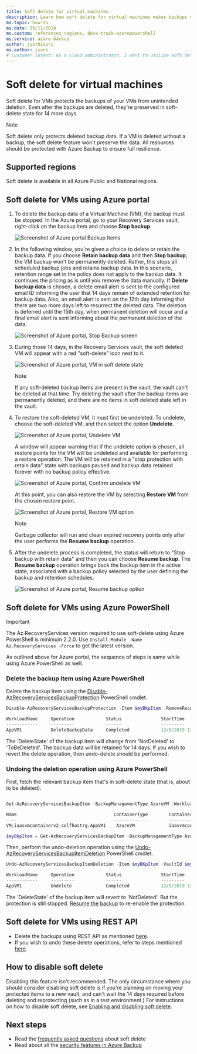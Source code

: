 ```yaml
---
title: Soft delete for virtual machines
description: Learn how soft delete for virtual machines makes backups more secure.
ms.topic: how-to
ms.date: 09/11/2024
ms.custom: references_regions, devx-track-azurepowershell
ms.service: azure-backup
author: jyothisuri
ms.author: jsuri
# Customer intent: As a cloud administrator, I want to utilize soft delete for virtual machine backups, so that I can recover accidentally deleted backup data within a 14-day window and enhance data resilience against unintentional deletions.
---
```

# Soft delete for virtual machines

Soft delete for VMs protects the backups of your VMs from unintended deletion. Even after the backups are deleted, they're preserved in soft-delete state for 14 more days.

> [!NOTE]
> Soft delete only protects deleted backup data. If a VM is deleted without a backup, the soft delete feature won't preserve the data. All resources should be protected with Azure Backup to ensure full resilience.
>

## Supported regions

Soft delete is available in all Azure Public and National regions.

## Soft delete for VMs using Azure portal

1. To delete the backup data of a Virtual Machine (VM), the backup must be stopped. In the Azure portal, go to your Recovery Services vault, right-click on the backup item and choose **Stop backup**.

   ![Screenshot of Azure portal Backup Items](./media/backup-azure-security-feature-cloud/backup-stopped.png)

2. In the following window, you're given a choice to delete or retain the backup data. If you choose **Retain backup data** and then **Stop backup**, the VM backup won't be permanently deleted. Rather, this stops all scheduled backup jobs and retains backup data. In this scenario, retention range set in the policy does not apply to the backup data. It continues the pricing as is until you remove the data manually. If **Delete backup data** is chosen, a delete email alert is sent to the configured email ID informing the user that 14 days remain of extended retention for backup data. Also, an email alert is sent on the 12th day informing that there are two more days left to resurrect the deleted data. The deletion is deferred until the 15th day, when permanent deletion will occur and a final email alert is sent informing about the permanent deletion of the data.

   ![Screenshot of Azure portal, Stop Backup screen](./media/backup-azure-security-feature-cloud/delete-backup-data.png)

3. During those 14 days, in the Recovery Services vault, the soft deleted VM will appear with a red "soft-delete" icon next to it.

   ![Screenshot of Azure portal, VM in soft delete state](./media/backup-azure-security-feature-cloud/vm-soft-delete.png)

   > [!NOTE]
   > If any soft-deleted backup items are present in the vault, the vault can't be deleted at that time. Try deleting the vault after the backup items are permanently deleted, and there are no items in soft deleted state left in the vault.

4. To restore the soft-deleted VM, it must first be undeleted. To undelete, choose the soft-deleted VM, and then select the option **Undelete**.

   ![Screenshot of Azure portal, Undelete VM](./media/backup-azure-security-feature-cloud/choose-undelete.png)

   A window will appear warning that if the undelete option is chosen, all restore points for the VM will be undeleted and available for performing a restore operation. The VM will be retained in a "stop protection with retain data" state with backups paused and backup data retained forever with no backup policy effective.

   ![Screenshot of Azure portal, Confirm undelete VM](./media/backup-azure-security-feature-cloud/undelete-vm.png)

   At this point, you can also restore the VM by selecting **Restore VM** from the chosen restore point.  

   ![Screenshot of Azure portal, Restore VM option](./media/backup-azure-security-feature-cloud/restore-vm.png)

   > [!NOTE]
   > Garbage collector will run and clean expired recovery points only after the user performs the **Resume backup** operation.

5. After the undelete process is completed, the status will return to "Stop backup with retain data" and then you can choose **Resume backup**. The **Resume backup** operation brings back the backup item in the active state, associated with a backup policy selected by the user defining the backup and retention schedules.

   ![Screenshot of Azure portal, Resume backup option](./media/backup-azure-security-feature-cloud/resume-backup.png)

## Soft delete for VMs using Azure PowerShell

> [!IMPORTANT]
> The Az.RecoveryServices version required to use soft-delete using Azure PowerShell is minimum 2.2.0. Use ```Install-Module -Name Az.RecoveryServices -Force``` to get the latest version.

As outlined above for Azure portal, the sequence of steps is same while using Azure PowerShell as well.

### Delete the backup item using Azure PowerShell

Delete the backup item using the [Disable-AzRecoveryServicesBackupProtection](/powershell/module/az.recoveryservices/disable-azrecoveryservicesbackupprotection) PowerShell cmdlet.

```powershell
Disable-AzRecoveryServicesBackupProtection -Item $myBkpItem -RemoveRecoveryPoints -VaultId $myVaultID -Force

WorkloadName     Operation            Status               StartTime                 EndTime                   JobID
------------     ---------            ------               ---------                 -------                   -----
AppVM1           DeleteBackupData     Completed            12/5/2019 12:44:15 PM     12/5/2019 12:44:50 PM     0488c3c2-accc-4a91-a1e0-fba09a67d2fb
```

The 'DeleteState' of the backup item will change from 'NotDeleted' to 'ToBeDeleted'. The backup data will be retained for 14 days. If you wish to revert the delete operation, then undo-delete should be performed.

### Undoing the deletion operation using Azure PowerShell

First, fetch the relevant backup item that's in soft-delete state (that is, about to be deleted).

```powershell

Get-AzRecoveryServicesBackupItem -BackupManagementType AzureVM -WorkloadType AzureVM -VaultId $myVaultID | Where-Object {$_.DeleteState -eq "ToBeDeleted"}

Name                                     ContainerType        ContainerUniqueName                      WorkloadType         ProtectionStatus     HealthStatus         DeleteState
----                                     -------------        -------------------                      ------------         ----------------     ------------         -----------
VM;iaasvmcontainerv2;selfhostrg;AppVM1    AzureVM             iaasvmcontainerv2;selfhostrg;AppVM1       AzureVM              Healthy              Passed               ToBeDeleted

$myBkpItem = Get-AzRecoveryServicesBackupItem -BackupManagementType AzureVM -WorkloadType AzureVM -VaultId $myVaultID -Name AppVM1
```

Then, perform the undo-deletion operation using the [Undo-AzRecoveryServicesBackupItemDeletion](/powershell/module/az.recoveryservices/undo-azrecoveryservicesbackupitemdeletion) PowerShell cmdlet.

```powershell
Undo-AzRecoveryServicesBackupItemDeletion -Item $myBKpItem -VaultId $myVaultID -Force

WorkloadName     Operation            Status               StartTime                 EndTime                   JobID
------------     ---------            ------               ---------                 -------                   -----
AppVM1           Undelete             Completed            12/5/2019 12:47:28 PM     12/5/2019 12:47:40 PM     65311982-3755-46b5-8e53-c82ea4f0d2a2
```

The 'DeleteState' of the backup item will revert to 'NotDeleted'. But the protection is still stopped. [Resume the backup](./backup-azure-vms-automation.md#change-policy-for-backup-items) to re-enable the protection.

## Soft delete for VMs using REST API

- Delete the backups using REST API as mentioned [here](backup-azure-arm-userestapi-backupazurevms.md#stop-protection-and-delete-data).
- If you wish to undo these delete operations, refer to steps mentioned [here](backup-azure-arm-userestapi-backupazurevms.md#undo-the-deletion).

## How to disable soft delete

Disabling this feature isn't recommended. The only circumstance where you should consider disabling soft delete is if you're planning on moving your protected items to a new vault, and can't wait the 14 days required before deleting and reprotecting (such as in a test environment.) For instructions on how to disable soft delete, see [Enabling and disabling soft delete](backup-azure-security-feature-cloud.md#enable-and-disable-soft-delete).

## Next steps

- Read the [frequently asked questions](soft-delete-azure-backup-faq.yml) about soft delete
- Read about all the [security features in Azure Backup](security-overview.md)
